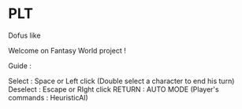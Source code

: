 # PLT
Dofus like

Welcome on Fantasy World project !

Guide :

Select : Space or Left click (Double select a character to end his turn)
Deselect : Escape or RIght click
RETURN : AUTO MODE (Player's commands : HeuristicAI)